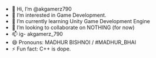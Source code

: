 - 👋 Hi, I’m @akgamerz790
- 👀 I’m interested in Game Development.
- 🌱 I’m currently learning Unity Game Development Engine
- 💞️ I’m looking to collaborate on NOTHING (for now)
- 📫 ig- akgamerz_790
- 😄 Pronouns: MADHUR BISHNOI / #MADHUR_BHAI
- ⚡ Fun fact: C++ is dope.

<!---
akgamerz790/akgamerz790 is a ✨ special ✨ repository because its `README.md` (this file) appears on your GitHub profile.
You can click the Preview link to take a look at your changes.
--->
